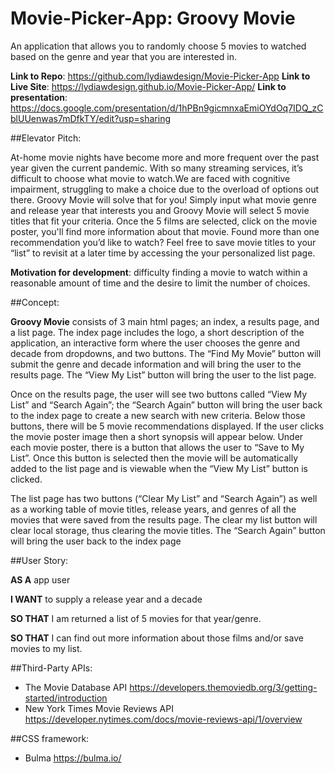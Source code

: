# Movie-Picker-App: Groovy Movie

An application that allows you to randomly choose 5 movies to watched based on the genre and year that you are interested in. 

**Link to Repo**: https://github.com/lydiawdesign/Movie-Picker-App
**Link to Live Site**: https://lydiawdesign.github.io/Movie-Picker-App/
**Link to presentation**: https://docs.google.com/presentation/d/1hPBn9gicmnxaEmiOYdOq7IDQ_zCblUUenwas7mDfkTY/edit?usp=sharing

##Elevator Pitch: 

At-home movie nights have become more and more frequent over the past year given the current pandemic. With so many streaming services, it’s difficult to choose what movie to watch.We are faced with cognitive impairment, struggling to make a choice due to the overload of options out there. Groovy Movie will solve that for you! Simply input what movie genre and release year that interests you and Groovy Movie will select 5 movie titles that fit your criteria. Once the 5 films are selected, click on the movie poster, you'll find more information about that movie. Found more than one recommendation you’d like to watch? Feel free to save movie titles to your “list” to revisit at a later time by accessing the your personalized list page.

**Motivation for development**: difficulty finding a movie to watch within a reasonable amount of time and the desire to limit the number of choices. 

##Concept:

**Groovy Movie** consists of 3 main html pages; an index, a results page, and a list page. The index page includes the logo, a short description of the application, an interactive form where the user chooses the genre and decade from dropdowns, and two buttons. The “Find My Movie” button will submit the genre and decade information and will bring the user to the results page. The “View My List” button will bring the user to the list page. 

Once on the results page, the user will see two buttons called “View My List” and “Search Again”; the “Search Again” button will bring the user back to the index page to create a new search with new criteria. Below those buttons, there will be 5 movie recommendations displayed. If the user clicks the movie poster image then a short synopsis will appear below. Under each movie poster, there is a button that allows the user to “Save to My List”. Once this button is selected then the movie will be automatically added to the list page and is viewable when the “View My List” button is clicked. 

The list page has two buttons (“Clear My List” and “Search Again”) as well as a working table of movie titles, release years, and genres of all the movies that were saved from the results page. The clear my list button will clear local storage, thus clearing the movie titles. The “Search Again” button will bring the user back to the index page


##User Story:

**AS A**
app user

**I WANT**
to supply a release year and a decade

**SO THAT**
I am returned a list of 5 movies for
that year/genre.

**SO THAT**
I can find out more
information about those films  and/or save movies to my list.

##Third-Party APIs: 
- The Movie Database API https://developers.themoviedb.org/3/getting-started/introduction
- New York Times Movie Reviews API https://developer.nytimes.com/docs/movie-reviews-api/1/overview

##CSS framework: 
- Bulma https://bulma.io/

